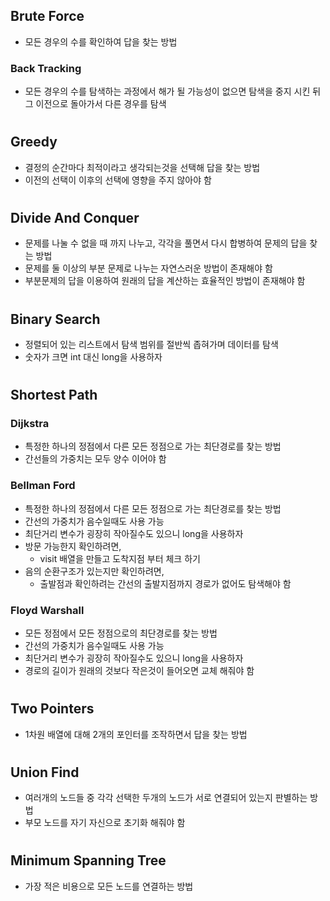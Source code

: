 ## Brute Force
- 모든 경우의 수를 확인하여 답을 찾는 방법
### Back Tracking
- 모든 경우의 수를 탐색하는 과정에서 해가 될 가능성이 없으면 탐색을 중지 시킨 뒤 그 이전으로 돌아가서 다른 경우를 탐색

#
## Greedy
- 결정의 순간마다 최적이라고 생각되는것을 선택해 답을 찾는 방법
- 이전의 선택이 이후의 선택에 영향을 주지 않아야 함

#
## Divide And Conquer
- 문제를 나눌 수 없을 때 까지 나누고, 각각을 풀면서 다시 합병하여 문제의 답을 찾는 방법
- 문제를 둘 이상의 부분 문제로 나누는 자연스러운 방법이 존재해야 함
- 부분문제의 답을 이용하여 원래의 답을 계산하는 효율적인 방법이 존재해야 함

#
## Binary Search
- 정렬되어 있는 리스트에서 탐색 범위를 절반씩 좁혀가며 데이터를 탐색
- 숫자가 크면 int 대신 long을 사용하자

#
## Shortest Path
### Dijkstra
- 특정한 하나의 정점에서 다른 모든 정점으로 가는 최단경로를 찾는 방법
- 간선들의 가중치는 모두 양수 이어야 함
### Bellman Ford
- 특정한 하나의 정점에서 다른 모든 정점으로 가는 최단경로를 찾는 방법
- 간선의 가중치가 음수일때도 사용 가능
- 최단거리 변수가 굉장히 작아질수도 있으니 long을 사용하자
- 방문 가능한지 확인하려면, 
    * visit 배열을 만들고 도착지점 부터 체크 하기
- 음의 순환구조가 있는지만 확인하려면,
    * 출발점과 확인하려는 간선의 출발지점까지 경로가 없어도 탐색해야 함
### Floyd Warshall
- 모든 정점에서 모든 정점으로의 최단경로를 찾는 방법
- 간선의 가중치가 음수일때도 사용 가능
- 최단거리 변수가 굉장히 작아질수도 있으니 long을 사용하자
- 경로의 길이가 원래의 것보다 작은것이 들어오면 교체 해줘야 함

#
## Two Pointers
- 1차원 배열에 대해 2개의 포인터를 조작하면서 답을 찾는 방법

#
## Union Find
- 여러개의 노드들 중 각각 선택한 두개의 노드가 서로 연결되어 있는지 판별하는 방법
- 부모 노드를 자기 자신으로 초기화 해줘야 함

#
## Minimum Spanning Tree
- 가장 적은 비용으로 모든 노드를 연결하는 방법
